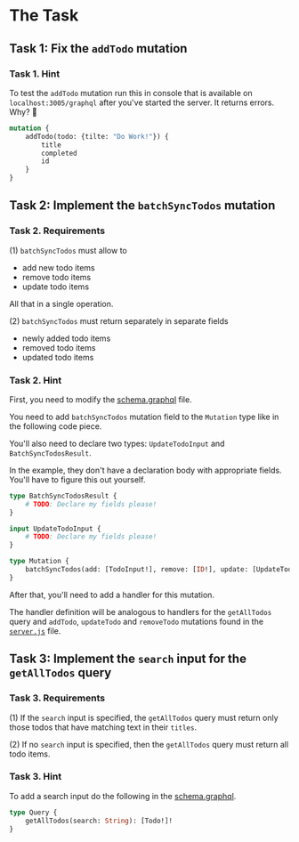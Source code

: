 # The Task

## Task 1: Fix the `addTodo` mutation

### Task 1. Hint

To test the `addTodo` mutation run this in console that is available on `localhost:3005/graphql` after you've started the
server. It returns errors. Why? 🤔

```graphql
mutation {
    addTodo(todo: {tilte: "Do Work!"}) {
        title
        completed
        id
    }
}
```

## Task 2: Implement the `batchSyncTodos` mutation

### Task 2. Requirements

(1) `batchSyncTodos` must allow to

- add new todo items
- remove todo items
- update todo items

All that in a single operation.

(2) `batchSyncTodos` must return separately in separate fields

- newly added todo items
- removed todo items
- updated todo items

### Task 2. Hint

First, you need to modify the [schema.graphql](./schema.graphql) file.

You need to add `batchSyncTodos` mutation field to the `Mutation` type like in the following code piece.

You'll also need to declare two types: `UpdateTodoInput` and `BatchSyncTodosResult`.

In the example, they don't have a declaration body with appropriate fields. You'll have to figure this out yourself.

```graphql
type BatchSyncTodosResult {
    # TODO: Declare my fields please!
}

input UpdateTodoInput {
    # TODO: Declare my fields please!
}

type Mutation {
    batchSyncTodos(add: [TodoInput!], remove: [ID!], update: [UpdateTodoInput]): BatchSyncTodosResult
}
```

After that, you'll need to add a handler for this mutation.

The handler definition will be analogous to handlers for the `getAllTodos` query and `addTodo`, `updateTodo`
and `removeTodo` mutations found in the [`server.js`](./server.js) file.

## Task 3: Implement the `search` input for the `getAllTodos` query

### Task 3. Requirements

(1) If the `search` input is specified, the `getAllTodos` query must return only those todos that have matching text in
their `titles`.

(2) If no `search` input is specified, then the `getAllTodos` query must return all todo items.

### Task 3. Hint

To add a search input do the following in the [schema.graphql](./schema.graphql).

```graphql
type Query {
    getAllTodos(search: String): [Todo!]!
}
```



